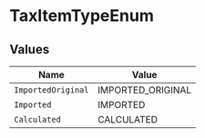 # TaxItemTypeEnum


## Values

| Name               | Value              |
| ------------------ | ------------------ |
| `ImportedOriginal` | IMPORTED_ORIGINAL  |
| `Imported`         | IMPORTED           |
| `Calculated`       | CALCULATED         |